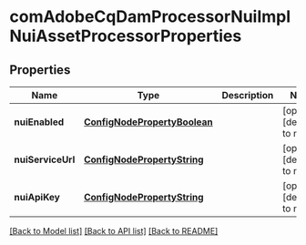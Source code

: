 # comAdobeCqDamProcessorNuiImplNuiAssetProcessorProperties

## Properties
Name | Type | Description | Notes
------------ | ------------- | ------------- | -------------
**nuiEnabled** | [**ConfigNodePropertyBoolean**](ConfigNodePropertyBoolean.md) |  | [optional] [default to null]
**nuiServiceUrl** | [**ConfigNodePropertyString**](ConfigNodePropertyString.md) |  | [optional] [default to null]
**nuiApiKey** | [**ConfigNodePropertyString**](ConfigNodePropertyString.md) |  | [optional] [default to null]

[[Back to Model list]](../README.md#documentation-for-models) [[Back to API list]](../README.md#documentation-for-api-endpoints) [[Back to README]](../README.md)


